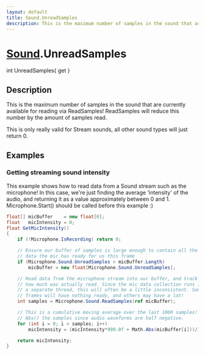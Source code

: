```yaml
---
layout: default
title: Sound.UnreadSamples
description: This is the maximum number of samples in the sound that are currently available for reading via ReadSamples! ReadSamples will reduce this number by the amount of samples read.  This is only really valid for Stream sounds, all other sound types will just return 0.
---
```

# [Sound]({{site.url}}/Pages/Reference/Sound.html).UnreadSamples

<div class='signature' markdown='1'>
int UnreadSamples{ get }
</div>

## Description
This is the maximum number of samples in the sound that
are currently available for reading via ReadSamples! ReadSamples
will reduce this number by the amount of samples read.

This is only really valid for Stream sounds, all other sound
types will just return 0.


## Examples

### Getting streaming sound intensity
This example shows how to read data from a Sound stream such as the
microphone! In this case, we're just finding the average 'intensity'
of the audio, and returning it as a value approximately between 0 and 1.
Microphone.Start() should be called before this example :)
```csharp
float[] micBuffer    = new float[0];
float   micIntensity = 0;
float GetMicIntensity()
{
	if (!Microphone.IsRecording) return 0;

	// Ensure our buffer of samples is large enough to contain all the
	// data the mic has ready for us this frame
	if (Microphone.Sound.UnreadSamples > micBuffer.Length)
		micBuffer = new float[Microphone.Sound.UnreadSamples];

	// Read data from the microphone stream into our buffer, and track 
	// how much was actually read. Since the mic data collection runs in
	// a separate thread, this will often be a little inconsistent. Some
	// frames will have nothing ready, and others may have a lot!
	int samples = Microphone.Sound.ReadSamples(ref micBuffer);

	// This is a cumulative moving average over the last 1000 samples! We
	// Abs() the samples since audio waveforms are half negative.
	for (int i = 0; i < samples; i++)
		micIntensity = (micIntensity*999.0f + Math.Abs(micBuffer[i]))/1000.0f;

	return micIntensity;
}
```

